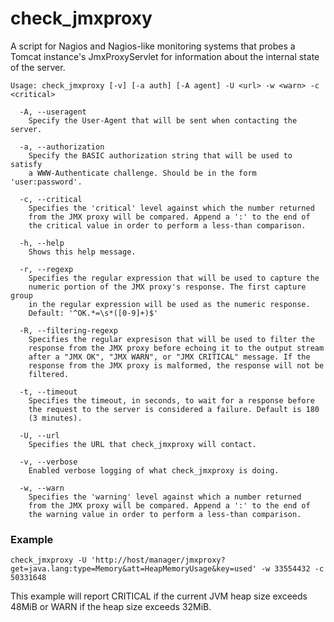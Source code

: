 # check_jmxproxy
A script for Nagios and Nagios-like monitoring systems that probes a Tomcat instance's JmxProxyServlet for information about the internal state of the server.

    Usage: check_jmxproxy [-v] [-a auth] [-A agent] -U <url> -w <warn> -c <critical>
    
      -A, --useragent
        Specify the User-Agent that will be sent when contacting the server.
    
      -a, --authorization
        Specify the BASIC authorization string that will be used to satisfy
        a WWW-Authenticate challenge. Should be in the form 'user:password'.
    
      -c, --critical
        Specifies the 'critical' level against which the number returned
        from the JMX proxy will be compared. Append a ':' to the end of
        the critical value in order to perform a less-than comparison.
    
      -h, --help
        Shows this help message.
    
      -r, --regexp
        Specifies the regular expression that will be used to capture the
        numeric portion of the JMX proxy's response. The first capture group
        in the regular expression will be used as the numeric response.
        Default: '^OK.*=\s*([0-9]+)$'
    
      -R, --filtering-regexp
        Specifies the regular expresison that will be used to filter the
        response from the JMX proxy before echoing it to the output stream
        after a "JMX OK", "JMX WARN", or "JMX CRITICAL" message. If the
        response from the JMX proxy is malformed, the response will not be
        filtered.
    
      -t, --timeout
        Specifies the timeout, in seconds, to wait for a response before
        the request to the server is considered a failure. Default is 180
        (3 minutes).
    
      -U, --url
        Specifies the URL that check_jmxproxy will contact.
    
      -v, --verbose
        Enabled verbose logging of what check_jmxproxy is doing.
    
      -w, --warn
        Specifies the 'warning' level against which a number returned
        from the JMX proxy will be compared. Append a ':' to the end of
        the warning value in order to perform a less-than comparison.
    
### Example
    check_jmxproxy -U 'http://host/manager/jmxproxy?get=java.lang:type=Memory&att=HeapMemoryUsage&key=used' -w 33554432 -c 50331648
    
This example will report CRITICAL if the current JVM heap size exceeds 48MiB or WARN if the heap size exceeds 32MiB.
